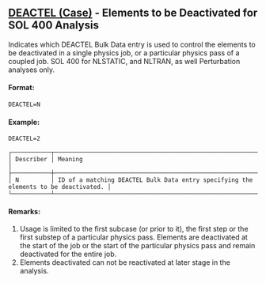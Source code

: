 ## [DEACTEL (Case)](https://help.hexagonmi.com/bundle/MSC_Nastran_2022.4/page/Nastran_Combined_Book/qrg/casecontrol4a/TOC.DEACTEL.Case.xhtml) - Elements to be Deactivated for SOL 400 Analysis

Indicates which DEACTEL Bulk Data entry is used to control the elements to be deactivated in a single physics job, or a particular physics pass of a coupled job. SOL 400 for NLSTATIC, and NLTRAN, as well Perturbation analyses only.

#### Format:

```nastran
DEACTEL=N
```

#### Example:

```nastran
DEACTEL=2
```

```text
┌───────────┬─────────────────────────────────────────────────────────────────────────────────────┐
│ Describer │ Meaning                                                                             │
├───────────┼─────────────────────────────────────────────────────────────────────────────────────┤
│ N         │ ID of a matching DEACTEL Bulk Data entry specifying the elements to be deactivated. │
└───────────┴─────────────────────────────────────────────────────────────────────────────────────┘
```

#### Remarks:

1. Usage is limited to the first subcase (or prior to it), the first step or the first substep of a particular physics pass. Elements are deactivated at the start of the job or the start of the particular physics pass and remain deactivated for the entire job.
2. Elements deactivated can not be reactivated at later stage in the analysis.
